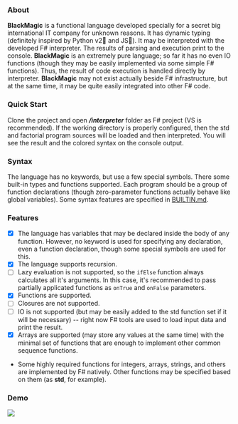 ### About
**BlackMagic** is a functional language developed specially for a secret big international IT company for unknown reasons.
It has dynamic typing (definitely inspired by Python v2💙 and JS💜).
It may be interpreted with the developed F# interpreter.
The results of parsing and execution print to the console.
**BlackMagic** is an extremely pure language; so far it has no even IO functions (though they may be easily implemented via some simple F# functions).
Thus, the result of code execution is handled directly by interpreter.
 **BlackMagic** may not exist actually beside F# infrastructure, but at the same time, it may be quite easily integrated into other F# code.
 ### Quick Start
 Clone the project and open ***/interpreter*** folder as F# project (VS is recommended).
 If the working directory is properly configured, then the std and factorial program sources will be loaded and then interpreted. You will see the result and the colored syntax on the console output.
 ### Syntax
 The language has no keywords, but use a few special symbols.
 There some built-in types and functions supported.
 Each program should be a group of function declarations (though zero-parameter functions actually behave like global variables).
 Some syntax features are specified in [BUILTIN.md](https://github.com/MAILabs-Edu-2023/fp-compiler-lab-axhse/blob/main/docs/BUILTIN.md).
 ### Features
- [x] The language has variables that may be declared inside the body of any function. However, no keyword is used for specifying any declaration, even a function declaration, though some special symbols are used for this.
- [x] The language supports recursion.
- [ ] Lazy evaluation is not supported, so the `ifElse` function always calculates all it's arguments. In this case, it's recommended to pass partially applicated functions as `onTrue` and `onFalse` parameters.
- [x] Functions are supported.
- [ ] Closures are not supported.
- [ ] IO is not supported (but may be easily added to the std function set if it will be necessary) -- right now F# tools are used to load input data and print the result.
- [x] Arrays are supported (may store any values at the same time) with the minimal set of functions that are enough to implement other common sequence functions.
- Some highly required functions for integers, arrays, strings, and others are implemented by F# natively. Other functions may be specified based on them (as **std**, for example).

### Demo

![](https://github.com/MAILabs-Edu-2023/fp-compiler-lab-axhse/blob/main/docs/success.png)
